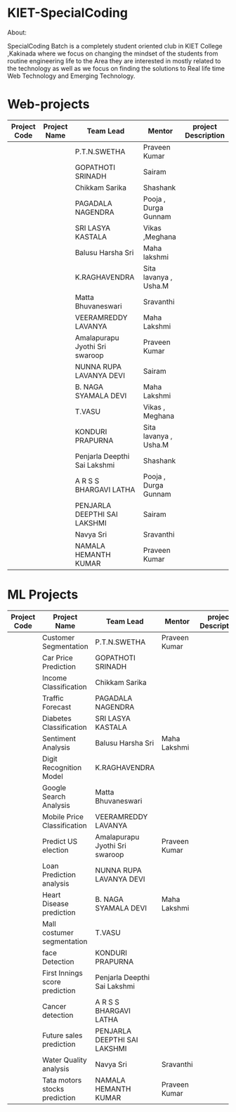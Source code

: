 # KIET-SpecialCoding

About:

   SpecialCoding Batch is a completely student oriented club in KIET College ,Kakinada where we focus on changing the mindset of the students from routine engineering life to the Area they are interested in mostly related to the technology as well as we focus on finding the solutions to Real life time Web Technology and Emerging Technology.
   
# Web-projects

  
| Project Code | Project Name    | Team Lead | Mentor | project Description |
| ----------- | ----------- | --------------- | ----- | -------------------  |
|             |             |  P.T.N.SWETHA  | Praveen Kumar      |                       |
|             |             | GOPATHOTI SRINADH   | Sairam      |                       |
|             |             | Chikkam Sarika    |   Shashank    |                       |
|             |             | PAGADALA NAGENDRA   |  Pooja , Durga Gunnam     |                       |
|             |             | SRI LASYA KASTALA    | Vikas ,Meghana     |                       |
|             |             | Balusu Harsha Sri     |   Maha lakshmi    |                       |
|             |             | K.RAGHAVENDRA        |Sita lavanya , Usha.M       |                       |
|             |             | Matta Bhuvaneswari  |  Sravanthi     |                       |
|             |             | VEERAMREDDY LAVANYA    |  Maha Lakshmi     |                       |
|             |             | Amalapurapu Jyothi Sri swaroop     | Praveen  Kumar    |           |            
|             |             | NUNNA RUPA LAVANYA DEVI   |  Sairam     |                       |
|             |             | B. NAGA SYAMALA DEVI    |   Maha Lakshmi    |                       |
|             |             | T.VASU   |    Vikas , Meghana    |                       |
|             |             |  KONDURI PRAPURNA    |  Sita lavanya , Usha.M     |                       |
|             |             | Penjarla Deepthi Sai Lakshmi    | Shashank      |                       |
|             |             | A R S S BHARGAVI LATHA   |  Pooja , Durga Gunnam     |                       |
|             |             | PENJARLA DEEPTHI SAI LAKSHMI   | Sairam      |                       |
|             |             | Navya Sri   |   Sravanthi    |                       |
|             |             | NAMALA HEMANTH KUMAR   | Praveen Kumar      |                       |

   
# ML Projects

  
| Project Code | Project Name    | Team Lead | Mentor | project Description |  Status|
| ----------- | ----------- | --------------- | ----- | -------------------  | ---------- |
|  | Customer Segmentation             |  P.T.N.SWETHA  | Praveen Kumar      |                       | on hold  |
|  |    Car Price Prediction              | GOPATHOTI SRINADH   |       |                       | on hold   |
|  |Income Classification             | Chikkam Sarika    |     |                       | on hold   |
|  | Traffic Forecast            | PAGADALA NAGENDRA   |       |                       | on hold  |
| | Diabetes Classification            | SRI LASYA KASTALA    |      |                       | on hold  |
| | Sentiment Analysis           | Balusu Harsha Sri     | Maha Lakshmi     |                       | on hold  |
| | Digit Recognition Model            | K.RAGHAVENDRA        |      |                       | on hold |
|  | Google Search Analysis             | Matta Bhuvaneswari  |       |                       | on hold  |
|   | Mobile Price Classification         | VEERAMREDDY LAVANYA    |      |                       | on hold |
|  |   Predict  US election         | Amalapurapu Jyothi Sri swaroop     | Praveen  Kumar    |           |       on hold  |     
|             |    Loan Prediction analysis         | NUNNA RUPA LAVANYA DEVI   |    |                       |   on hold  |
|             |  Heart Disease prediction           | B. NAGA SYAMALA DEVI    |   Maha Lakshmi    |                       | on hold  |
|             | Mall costumer segmentation            | T.VASU   |       |                       |        | on hold  |
|             |  face Detection           |  KONDURI PRAPURNA    |      |                       | on hold  |
|             |     First Innings score prediction        | Penjarla Deepthi Sai Lakshmi    |     |                       | on hold  |
|             |    Cancer detection         | A R S S BHARGAVI LATHA   |   |                       |       on hold  |
|             |   Future sales prediction          | PENJARLA DEEPTHI SAI LAKSHMI   |      |                       | on hold  |
|             |   Water Quality analysis          | Navya Sri   |   Sravanthi    |                       | on hold  |
|             |   Tata motors stocks prediction          | NAMALA HEMANTH KUMAR   | Praveen Kumar      |                       | on hold  |

